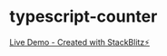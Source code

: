 # typescript-counter

[Live Demo - Created with StackBlitz⚡️](https://stackblitz.com/edit/typescript-x6r28p)
